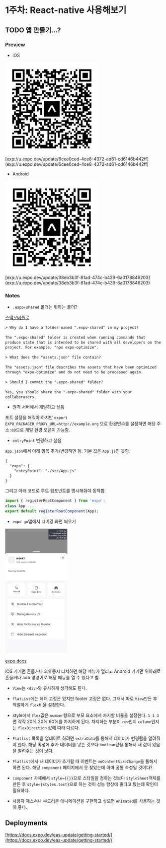 # 1주차: React-native 사용해보기


## TODO 앱 만들기...?


### Preview

- iOS
<img src="./img/ios.svg" alt="iOS expo qrcode" style="width:300px;"/>
[exp://u.expo.dev/update/6cee0ced-4ce8-4372-ad61-cd6146b442ff](exp://u.expo.dev/update/6cee0ced-4ce8-4372-ad61-cd6146b442ff)

- Android
<img src="./img/android.svg" alt="Android expo qrcode" style="width:300px;"/>
[exp://u.expo.dev/update/38eb3b3f-81ad-474c-b439-6a0178846203](exp://u.expo.dev/update/38eb3b3f-81ad-474c-b439-6a0178846203)



### Notes

- `.expo-shared` 폴더는 뭐하는 폴더?

[스택오버플로](https://stackoverflow.com/questions/67853337/is-necessary-to-git-ignore-expo-shared-folder-in-react-native-project)
```
> Why do I have a folder named ".expo-shared" in my project?

The ".expo-shared" folder is created when running commands that produce state that is intended to be shared with all developers on the project. For example, "npx expo-optimize".

> What does the "assets.json" file contain?

The "assets.json" file describes the assets that have been optimized through "expo-optimize" and do not need to be processed again.

> Should I commit the ".expo-shared" folder?

Yes, you should share the ".expo-shared" folder with your collaborators.
```


- 원격 서버에서 개발하고 싶음

포트 설정을 해줘야 하지만 `export EXPO_PACKAGER_PROXY_URL=http://example.org` 으로 환경변수를 설정하면 해당 주소`:80`으로 개발 환경 오픈이 가능함.


- `entryPoint` 변경하고 싶음

`app.json`에서 아래 항목 추가/변경하면 됨. 기본 값은 `App.js`인 듯함.
```
{
  "expo": {
    "entryPoint": "./src/App.js"
  }
}
```
그리고 아래 코드로 루트 컴포넌트를 명시해줘야 동작함.
```javascript
import { registerRootComponent } from 'expo';
class App ...
export default registerRootComponent(App);
```


- `expo go`앱에서 디버깅 화면 띄우기
<img src="./img/Screenshot_20220921-202414_Expo%20Go.png" alt="디버깅화면" style="width:200px;"/>

[expo docs](https://docs.expo.dev/workflow/debugging/)

iOS 기기면 흔들거나 3개 동시 터치하면 해당 메뉴가 열리고 Android 기기면 위아래로 흔들거나 adb 명령어로 해당 메뉴를 열 수 있다고 함.


- `View`는 `<div>`와 유사하게 생각해도 된다.

- `FlatList`에는 헤더 고정은 있지만 footer 고정은 없다. 그래서 따로 `View`만든 후 적절하게 `flex`비율 설정한다.

- style에서 `flex`값은 `number`형으로 부모 요소에서 차지할 비율을 설정한다. `1 1 3`면 각각 20% 20% 60%를 차지하게 된다. 차지하는 부분이 `row`인지 `column`인지는 `flexDirection` 값에 따라 다르다.

- `Flatlist` 목록을 업데이트 하려면 `extraData`를 통해서 데이터가 변경됨을 알려줘야 한다. 해당 속성에 추가 데이터를 넣는 것보다 `boolean`값을 통해서 새 값이 있음을 알려주는 것이 낫다.

- `Flatlist`에서 새 데이터가 추가될 때 이벤트는 `onContentSizeChange`을 통해서 하면 된다. 해당 `component` 페이지에서 못 찾았는데 아마 공통 속성일 것이다?

- `component` 자체에서 `style={{}}`으로 스타일을 정하는 것보다 `StyleSheet`객체를 만든 후 `style={styles.test}`으로 하는 것이 성능 향상에 좋다고 봤는데 확인이 필요하다.

- 사용자 제스쳐나 부드러운 애니메이션을 구현하고 싶으면 `Animated`를 사용하는 것이 좋다.


## Deployments

[https://docs.expo.dev/eas-update/getting-started/](https://docs.expo.dev/eas-update/getting-started/)



